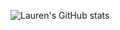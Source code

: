 ![Lauren's GitHub stats](https://github-readme-stats.vercel.app/api?username=lzung&show_icons=true&theme=tokyonight)
